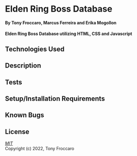 # Elden Ring Boss Database

#### By Tony Froccaro, Marcus Ferreira and Erika Mogollon

#### Elden Ring Boss Database utilizing HTML, CSS and Javascript

## Technologies Used


## Description

## Tests


## Setup/Installation Requirements


## Known Bugs


## License

_[MIT](https://opensource.org/licenses/MIT)_  
Copyright (c) 2022, Tony Froccaro